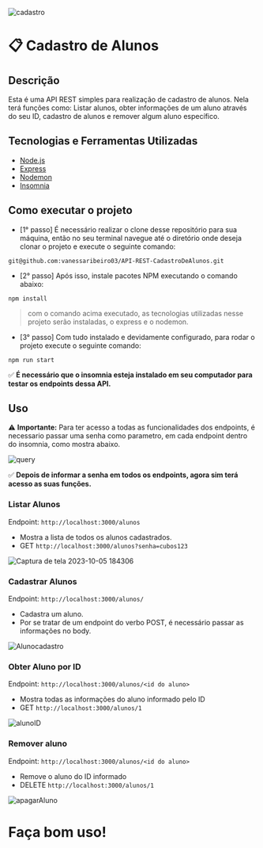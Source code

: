 ![cadastro](https://github.com/vanessaribeiro03/API-REST-CadastroDeAlunos/assets/125810343/4d159fef-51b6-4af6-b2d4-037698816e04)

# 📋 Cadastro de Alunos
## Descrição
Esta é uma API REST simples para realização de cadastro de alunos. Nela terá funções como: Listar alunos, obter informações de um aluno através do seu ID, cadastro de alunos e remover algum aluno específico.

## Tecnologias e Ferramentas Utilizadas
* [Node.js](https://nodejs.org/pt-br)
* [Express](https://expressjs.com/)
* [Nodemon](https://www.npmjs.com/package/nodemon)
* [Insomnia](https://insomnia.rest/download)

## Como executar o projeto
* [1° passo] É necessário realizar o clone desse repositório para sua máquina, então no seu terminal navegue até o diretório onde deseja clonar o projeto e execute o seguinte comando:
```
git@github.com:vanessaribeiro03/API-REST-CadastroDeAlunos.git
```
* [2° passo] Após isso, instale pacotes NPM executando o comando abaixo:
```
npm install
```
> com o comando acima executado, as tecnologias utilizadas nesse projeto serão instaladas, o express e o nodemon.
* [3° passo] Com tudo instalado e devidamente configurado, para rodar o projeto execute o seguinte comando:
```
npm run start
```
✅ **É necessário que o insomnia esteja instalado em seu computador para testar os endpoints dessa API.**
## Uso
⚠️ **Importante:** Para ter acesso a todas as funcionalidades dos endpoints, é necessario passar uma senha como parametro, em cada endpoint dentro do insomnia, como mostra abaixo.

![query](https://res.cloudinary.com/dnuhmdhlu/image/upload/v1697844119/Captura_de_tela_2023-10-05_185432_aa1ism.png)

✅ **Depois de informar a senha em todos os endpoints, agora sim terá acesso as suas funções.**
### Listar Alunos
Endpoint: `http://localhost:3000/alunos`

* Mostra a lista de todos os alunos cadastrados.
* GET `http://localhost:3000/alunos?senha=cubos123`

![Captura de tela 2023-10-05 184306](https://github.com/vanessaribeiro03/cdd4.0/assets/125810343/b17565d9-a57f-4438-a4b7-2d72166de685)

### Cadastrar Alunos
Endpoint: `http://localhost:3000/alunos/`

* Cadastra um aluno.
* Por se tratar de um endpoint do verbo POST, é necessário passar as informações no body.

![Alunocadastro](https://github.com/vanessaribeiro03/cdd4.0/assets/125810343/3724e1b8-d181-4abf-a62a-ee13b5e686f1)

### Obter Aluno por ID
Endpoint: `http://localhost:3000/alunos/<id do aluno>`

* Mostra todas as informações do aluno informado pelo ID
* GET `http://localhost:3000/alunos/1`

![alunoID](https://github.com/vanessaribeiro03/cdd4.0/assets/125810343/c7212547-01d5-44f5-9b27-f32ab0bb3f0b)

### Remover aluno
Endpoint: `http://localhost:3000/alunos/<id do aluno>`

* Remove o aluno do ID informado
* DELETE `http://localhost:3000/alunos/1`

![apagarAluno](https://github.com/vanessaribeiro03/cdd4.0/assets/125810343/ded27d3e-6306-4fb6-a4b2-5df2ad5fa442)

# Faça bom uso! 
